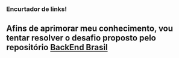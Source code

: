 ### Encurtador de links!
## Afins de aprimorar meu conhecimento, vou tentar resolver o desafio proposto pelo repositório [BackEnd Brasil](https://github.com/backend-br)



